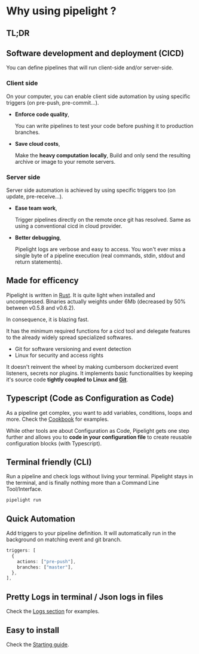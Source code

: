 <script setup>
import Features from '../.vitepress/theme/components/Features.vue';
</script>

# Why using pipelight ?

## TL;DR

<Features />

## Software development and deployment (CICD)

You can define pipelines that will run client-side and/or server-side.

### Client side

On your computer, you can enable client side automation by using specific triggers (on pre-push, pre-commit...).

- **Enforce code quality**,

  You can write pipelines to test your code before pushing it to production branches.

- **Save cloud costs**,

  Make the **heavy computation locally**,
  Build and only send the resulting archive or image to your remote servers.

### Server side

Server side automation is achieved by using specific triggers too (on update, pre-receive...).

- **Ease team work**,

  Trigger pipelines directly on the remote once git has resolved.
  Same as using a conventional cicd in cloud provider.

- **Better debugging**,

  Pipelight logs are verbose and easy to access.
  You won't ever miss a single byte of a pipeline execution (real commands, stdin, stdout and return statements).

## Made for efficency

Pipelight is written in [Rust](https://www.rust-lang.org/).
It is quite light when installed and uncompressed.
Binaries actually weights under 6Mb (decreased by 50% between v0.5.8 and v0.6.2).

In consequence, it is blazing fast.

It has the minimum required functions for a cicd tool
and delegate features to the already widely spread specialized softwares.

- Git for software versioning and event detection
- Linux for security and access rights

It doesn't reinvent the wheel by making cumbersom dockerized event listeners, secrets nor plugins.
It implements basic functionalities by keeping it's source code **tightly coupled to Linux and [Git](https://git-scm.com/)**.

## Typescript (Code as Configuration as Code)

As a pipeline get complex, you want to add variables, conditions, loops and more.
Check the [Cookbook](/cookbook/tips) for examples.

While other tools are about Configuration as Code,
Pipelight gets one step further and allows you to **code in your configuration file** to create reusable configuration blocks (with Typescript).

## Terminal friendly (CLI)

Run a pipeline and check logs without living your terminal.
Pipelight stays in the terminal, and is finally nothing more than a Command Line Tool/Interface.

```sh
pipelight run
```

## Quick Automation

Add triggers to your pipeline definition.
It will automatically run in the background on matching event and git branch.

```ts
triggers: [
  {
    actions: ["pre-push"],
    branches: ["master"],
  },
],
```

## Pretty Logs in terminal / Json logs in files

Check the [Logs section](/guide/logs) for examples.

## Easy to install

Check the [Starting guide](/guide/).
